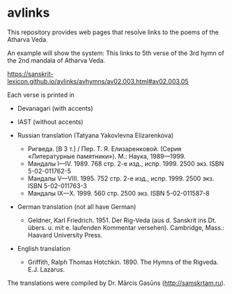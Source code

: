 # avlinks

This repository provides web pages that resolve links to the poems of the
Atharva Veda.  

An example will show the system:
This links to 5th verse of the 3rd hymn of the 2nd mandala of Atharva Veda.

https://sanskrit-lexicon.github.io/avlinks/avhymns/av02.003.html#av02.003.05

Each verse is printed in 
* Devanagari (with accents)
* IAST (without accents)
* Russian translation (Tatyana Yakovlevna Elizarenkova)
  * Ригведа. [В 3 т.] / Пер. Т. Я. Елизаренковой. (Серия «Литературные памятники»). М.: Наука, 1989—1999.
  * Мандалы I—IV. 1989. 768 стр. 2-е изд., испр. 1999. 2500 экз. ISBN 5-02-011762-5
  * Мандалы V—VIII. 1995. 752 стр. 2-е изд., испр. 1999. 2500 экз. ISBN 5-02-011763-3
  * Мандалы IX—X. 1999. 560 стр. 2500 экз. ISBN 5-02-011587-8

* German translation (not all have German)
  * Geldner, Karl Friedrich. 1951. Der Rig-Veda (aus d. Sanskrit ins Dt. übers. u. mit e. laufenden Kommentar versehen). Cambridge, Mass.: Haavard University Press.
* English translation
  * Griffith, Ralph Thomas Hotchkin. 1890. The Hymns of the Rigveda. E.J. Lazarus.
  
The translations were compiled by Dr. Mārcis Gasūns (http://samskrtam.ru). 
